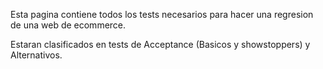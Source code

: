 Esta pagina contiene todos los tests necesarios para hacer una regresion de una web de ecommerce.

Estaran clasificados en tests de Acceptance (Basicos y showstoppers) y Alternativos.